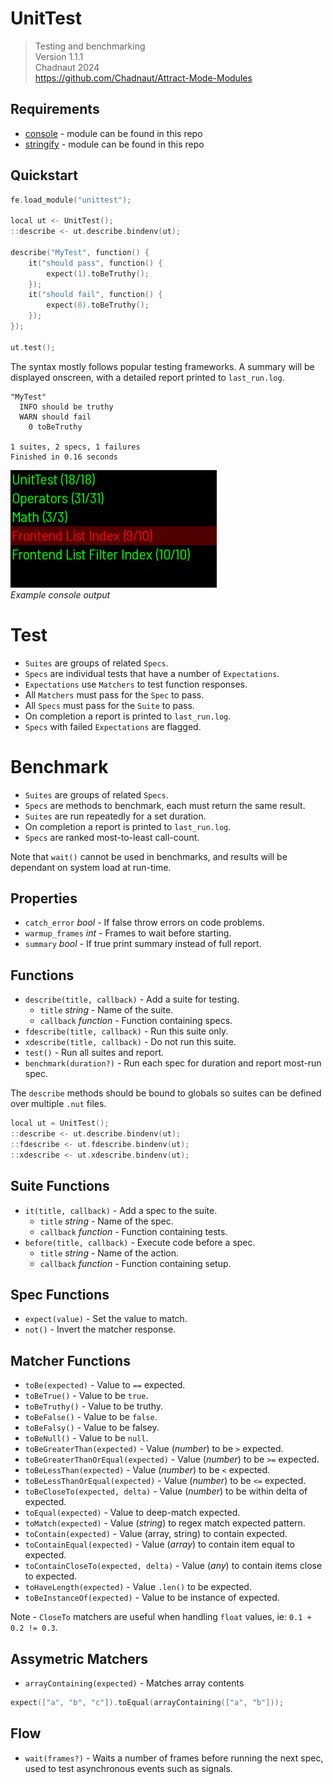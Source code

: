 # UnitTest

> Testing and benchmarking  
> Version 1.1.1  
> Chadnaut 2024  
> https://github.com/Chadnaut/Attract-Mode-Modules

## Requirements

- [console](https://github.com/Chadnaut/Attract-Mode-Modules/blob/master/modules/console) - module can be found in this repo
- [stringify](https://github.com/Chadnaut/Attract-Mode-Modules/blob/master/modules/stringify) - module can be found in this repo


## Quickstart

```cpp
fe.load_module("unittest");

local ut <- UnitTest();
::describe <- ut.describe.bindenv(ut);

describe("MyTest", function() {
    it("should pass", function() {
        expect(1).toBeTruthy();
    });
    it("should fail", function() {
        expect(0).toBeTruthy();
    });
});

ut.test();
```

The syntax mostly follows popular testing frameworks. A summary will be displayed onscreen, with a detailed report printed to `last_run.log`.

```log
"MyTest"
  INFO should be truthy
  WARN should fail
    0 toBeTruthy

1 suites, 2 specs, 1 failures
Finished in 0.16 seconds
```

![Example](example.png)\
*Example console output*

# Test

- `Suites` are groups of related `Specs`.
- `Specs` are individual tests that have a number of `Expectations`.
- `Expectations` use `Matchers` to test function responses.
- All `Matchers` must pass for the `Spec` to pass.
- All `Specs` must pass for the `Suite` to pass.
- On completion a report is printed to `last_run.log`.
- `Specs` with failed `Expectations` are flagged.

# Benchmark

- `Suites` are groups of related `Specs`.
- `Specs` are methods to benchmark, each must return the same result.
- `Suites` are run repeatedly for a set duration.
- On completion a report is printed to `last_run.log`.
- `Specs` are ranked most-to-least call-count.

Note that `wait()` cannot be used in benchmarks, and results will be dependant on system load at run-time.

## Properties

- `catch_error` *bool* - If false throw errors on code problems.
- `warmup_frames` *int* - Frames to wait before starting.
- `summary` *bool* - If true print summary instead of full report.

## Functions

- `describe(title, callback)` - Add a suite for testing.
  - `title` *string* - Name of the suite.
  - `callback` *function* - Function containing specs.
- `fdescribe(title, callback)` - Run this suite only.
- `xdescribe(title, callback)` - Do not run this suite.
- `test()` - Run all suites and report.
- `benchmark(duration?)` - Run each spec for duration and report most-run spec.

The `describe` methods should be bound to globals so suites can be defined over multiple `.nut` files.

```cpp
local ut = UnitTest();
::describe <- ut.describe.bindenv(ut);
::fdescribe <- ut.fdescribe.bindenv(ut);
::xdescribe <- ut.xdescribe.bindenv(ut);
```

## Suite Functions

- `it(title, callback)` - Add a spec to the suite.
  - `title` *string* - Name of the spec.
  - `callback` *function* - Function containing tests.
- `before(title, callback)` - Execute code before a spec.
  - `title` *string* - Name of the action.
  - `callback` *function* - Function containing setup.

## Spec Functions

- `expect(value)` - Set the value to match.
- `not()` - Invert the matcher response.

## Matcher Functions

- `toBe(expected)` - Value to `==` expected.
- `toBeTrue()` - Value to be `true`.
- `toBeTruthy()` - Value to be truthy.
- `toBeFalse()` - Value to be `false`.
- `toBeFalsy()` - Value to be falsey.
- `toBeNull()` - Value to be `null`.
- `toBeGreaterThan(expected)` - Value (*number*) to be `>` expected.
- `toBeGreaterThanOrEqual(expected)` - Value (*number*) to be `>=` expected.
- `toBeLessThan(expected)` - Value (*number*) to be `<` expected.
- `toBeLessThanOrEqual(expected)` - Value (*number*) to be `<=` expected.
- `toBeCloseTo(expected, delta)` - Value (*number*) to be within delta of expected.
- `toEqual(expected)` - Value to deep-match expected.
- `toMatch(expected)` - Value (*string*) to regex match expected pattern.
- `toContain(expected)` - Value (array, string) to contain expected.
- `toContainEqual(expected)` - Value (*array*) to contain item equal to expected.
- `toContainCloseTo(expected, delta)` - Value (*any*) to contain items close to expected.
- `toHaveLength(expected)` - Value `.len()` to be expected.
- `toBeInstanceOf(expected)` - Value to be instance of expected.

Note - `CloseTo` matchers are useful when handling `float` values, ie: `0.1 + 0.2 != 0.3`.

## Assymetric Matchers

- `arrayContaining(expected)` - Matches array contents
```cpp
expect(["a", "b", "c"]).toEqual(arrayContaining(["a", "b"]));
```

## Flow

- `wait(frames?)` - Waits a number of frames before running the next spec, used to test asynchronous events such as signals.
